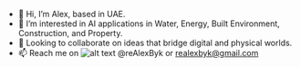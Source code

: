 - 👋 Hi, I’m Alex, based in UAE.
- 👀 I’m interested in AI applications in Water, Energy, Built Environment, Construction, and Property.
- 💞️ Looking to collaborate on ideas that bridge digital and physical worlds.
- 📫 Reach me on ![alt text][2]  @reAlexByk or realexbyk@gmail.com

<!---
Roxjar/Roxjar is a ✨ special ✨ repository because its `README.md` (this file) appears on your GitHub profile.
You can click the Preview link to take a look at your changes.
--->
[2]: http://i.imgur.com/tXSoThF.png (twitter)
